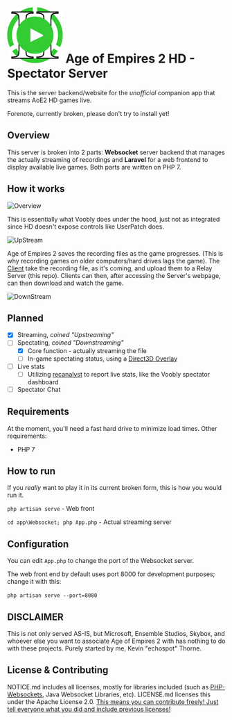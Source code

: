 [![Logo](https://github.com/kevinpthorne/aoe2hd-spectator-client/raw/master/src/main/resources/icons/ready.png)]() 
Age of Empires 2 HD - Spectator Server
======

This is the server backend/website for the *unofficial* companion app that streams AoE2 HD games live.

Forenote, currently broken, please don't try to install yet!

## Overview

This server is broken into 2 parts: **Websocket** server backend that manages the actually streaming of recordings and **Laravel** for a web frontend to display available live games. Both parts are written on PHP 7.

## How it works

![Overview](https://github.com/kevinpthorne/aoe2hd-spectator-server/blob/master/docs/graphics/Overview.png)

This is essentially what Voobly does under the hood, just not as integrated since HD doesn't expose controls like UserPatch does.

![UpStream](https://github.com/kevinpthorne/aoe2hd-spectator-server/blob/master/docs/graphics/Upstream.png)

Age of Empires 2 saves the recording files as the game progresses. (This is why recording games on older computers/hard drives lags the game). The [Client](https://github.com/kevinpthorne/aoe2hd-spectator-client) take the recording file, as it's coming, and upload them to a Relay Server (this repo). Clients can then, after accessing the Server's webpage, can then download and watch the game.

![DownStream](https://github.com/kevinpthorne/aoe2hd-spectator-server/blob/master/docs/graphics/Downstream.png)

## Planned

- [x] Streaming, *coined "Upstreaming"*
- [ ] Spectating, *coined "Downstreaming"*
  - [x] Core function - actually streaming the file
  - [ ] In-game spectating status, using a [Direct3D Overlay](https://github.com/kevinpthorne/Java-DX9-Overlay-API)
- [ ] Live stats
  - [ ] Utilizing [recanalyst](https://github.com/goto-bus-stop/recanalyst) to report live stats, like the Voobly spectator dashboard
- [ ] Spectator Chat

## Requirements
 
At the moment, you'll need a fast hard drive to minimize load times. Other requirements:

- PHP 7

## How to run

If you *really* want to play it in its current broken form, this is how you would run it.

```php artisan serve``` - Web front

```cd app\Websocket; php App.php``` - Actual streaming server

## Configuration

You can edit ```App.php``` to change the port of the Websocket server.

The web front end by default uses port 8000 for development purposes; change it with this:

```php artisan serve --port=8080```

## DISCLAIMER

This is not only served AS-IS, but Microsoft, Ensemble Studios, Skybox, and whoever else you want to associate Age of Empires 2 with has nothing to do with these projects. Purely started by me, Kevin "echospot" Thorne.

## License & Contributing

NOTICE.md includes all licenses, mostly for libraries included (such as [PHP-Websockets](https://github.com/ghedipunk/PHP-Websockets), Java Websocket Libraries, etc). LICENSE.md licenses this under the Apache License 2.0. [This means you can contribute freely! Just tell everyone what you did and include previous licenses!](https://tldrlegal.com/license/apache-license-2.0-(apache-2.0))
